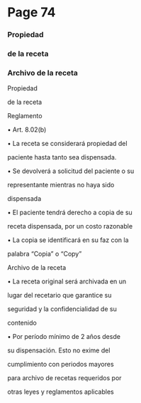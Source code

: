 # Page 74

### Propiedad

### de la receta

### Archivo de la receta

Propiedad

de la receta

Reglamento

• Art. 8.02(b)

• La receta se considerará propiedad del

paciente hasta tanto sea dispensada.

• Se devolverá a solicitud del paciente o su

representante mientras no haya sido

dispensada

• El paciente tendrá derecho a copia de su

receta dispensada, por un costo razonable

• La copia se identificará en su faz con la

palabra “Copia” o “Copy”

Archivo de la receta

• La receta original será archivada en un

lugar del recetario que garantice su

seguridad y la confidencialidad de su

contenido

• Por período mínimo de 2 años desde

su dispensación. Esto no exime del

cumplimiento con periodos mayores

para archivo de recetas requeridos por

otras leyes y reglamentos aplicables

